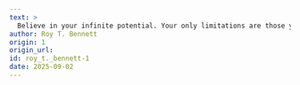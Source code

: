```yaml
---
text: >
  Believe in your infinite potential. Your only limitations are those you set upon yourself.
author: Roy T. Bennett
origin: 1
origin_url:
id: roy_t._bennett-1
date: 2025-09-02 
---
```

